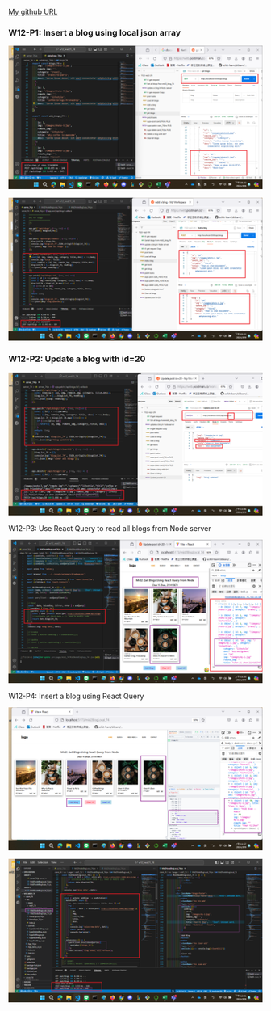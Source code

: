 [My github URL](https://github.com/CHEN211410674/1122-wp2-2N_74)

### W12-P1: Insert a blog using local json array
 
![](w12-p1-1.png) 

![](w12-p1-2.png) 

### W12-P2: Update a blog with id=20
 
![](w12-p2.png)

W12-P3: Use React Query to read all blogs from Node server
 
![](w12-p3.png)

W12-P4: Insert a blog using React Query
 
![](w12-p4-1.png)
 
![](w12-p4-2.png)